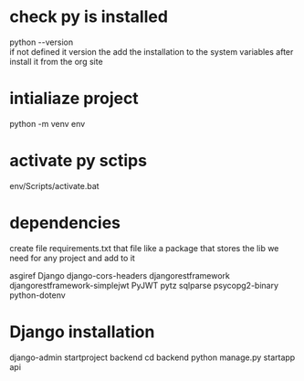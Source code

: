 # check py is installed
python --version  
if not defined it version the add the installation to the system variables after install it from the org site

# intialiaze project 
python -m venv env

# activate py sctips
env/Scripts/activate.bat

# dependencies
create file   requirements.txt
that file like a package that stores the lib we need for any project 
and add to it

asgiref
Django
django-cors-headers
djangorestframework
djangorestframework-simplejwt
PyJWT
pytz
sqlparse
psycopg2-binary
python-dotenv

# Django installation
django-admin startproject backend
cd backend
python manage.py startapp api